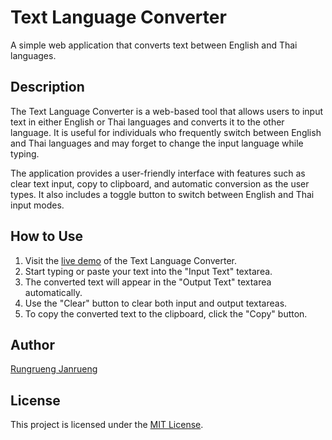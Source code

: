 # Text Language Converter

A simple web application that converts text between English and Thai languages.

## Description

The Text Language Converter is a web-based tool that allows users to input text in either English or Thai languages and converts it to the other language. It is useful for individuals who frequently switch between English and Thai languages and may forget to change the input language while typing.

The application provides a user-friendly interface with features such as clear text input, copy to clipboard, and automatic conversion as the user types. It also includes a toggle button to switch between English and Thai input modes.

## How to Use

1. Visit the [live demo](#https://en2th.rungrueng.site/) of the Text Language Converter.
2. Start typing or paste your text into the "Input Text" textarea.
3. The converted text will appear in the "Output Text" textarea automatically.
4. Use the "Clear" button to clear both input and output textareas.
5. To copy the converted text to the clipboard, click the "Copy" button.


## Author

[Rungrueng Janrueng](#https://github.com/RUNG544)

## License

This project is licensed under the [MIT License](LICENSE).
